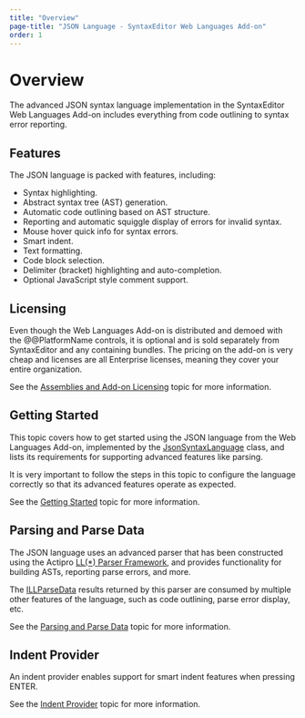 ```yaml
---
title: "Overview"
page-title: "JSON Language - SyntaxEditor Web Languages Add-on"
order: 1
---
```

# Overview

The advanced JSON syntax language implementation in the SyntaxEditor Web Languages Add-on includes everything from code outlining to syntax error reporting.

## Features

The JSON language is packed with features, including:

- Syntax highlighting.
- Abstract syntax tree (AST) generation.
- Automatic code outlining based on AST structure.
- Reporting and automatic squiggle display of errors for invalid syntax.
- Mouse hover quick info for syntax errors.
- Smart indent.
- Text formatting.
- Code block selection.
- Delimiter (bracket) highlighting and auto-completion.
- Optional JavaScript style comment support.

## Licensing

Even though the Web Languages Add-on is distributed and demoed with the @@PlatformName controls, it is optional and is sold separately from SyntaxEditor and any containing bundles.  The pricing on the add-on is very cheap and licenses are all Enterprise licenses, meaning they cover your entire organization.

See the [Assemblies and Add-on Licensing](../../assemblies.md) topic for more information.

## Getting Started

This topic covers how to get started using the JSON language from the Web Languages Add-on, implemented by the [JsonSyntaxLanguage](xref:ActiproSoftware.Text.Languages.JavaScript.Implementation.JsonSyntaxLanguage) class, and lists its requirements for supporting advanced features like parsing.

It is very important to follow the steps in this topic to configure the language correctly so that its advanced features operate as expected.

See the [Getting Started](getting-started.md) topic for more information.

## Parsing and Parse Data

The JSON language uses an advanced parser that has been constructed using the Actipro [LL(*) Parser Framework](../../ll-parser-framework/index.md), and provides functionality for building ASTs, reporting parse errors, and more.

The [ILLParseData](xref:ActiproSoftware.Text.Parsing.LLParser.ILLParseData) results returned by this parser are consumed by multiple other features of the language, such as code outlining, parse error display, etc.

See the [Parsing and Parse Data](parsing.md) topic for more information.

## Indent Provider

An indent provider enables support for smart indent features when pressing ENTER.

See the [Indent Provider](indent-provider.md) topic for more information.
